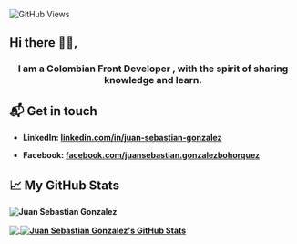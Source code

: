 ![GitHub Views](https://komarev.com/ghpvc/?username=JuanSebastianGB&color=2685BF)

##  Hi there 👋🏻,

### <section align = 'center'>I am a Colombian Front Developer , with the spirit of sharing knowledge and learn.</section>
<b>

##  📬 Get in touch

- LinkedIn: [linkedin.com/in/juan-sebastian-gonzalez](https://www.linkedin.com/in/juan-sebastian-gonzalez-27927a215/)

- Facebook: [facebook.com/juansebastian.gonzalezbohorquez](https://www.facebook.com/juansebastian.gonzalezbohorquez)

##  &#x1f4c8; My GitHub Stats

<p><img align="center" src="https://github-readme-streak-stats.herokuapp.com/?user=JuanSebastianGB&theme=dark" alt="Juan Sebastian Gonzalez" /></p>
<a href="https://github.com/JuanSebastianGB/JuanSebastianGB">

<img align="center" src="https://github-readme-stats.vercel.app/api/top-langs/?username=JuanSebastianGB&hide=java,html&title_color=ffffff&text_color=c9cacc&icon_color=2bbc8a&bg_color=1d1f21"/>

</a>

<a href="https://github.com/JuanSebastianGB/JuanSebastianGB">

<img align="center" src="https://github-readme-stats.vercel.app/api?username=JuanSebastianGB&show_icons=true&line_height=27&count_private=true&title_color=ffffff&text_color=c9cacc&icon_color=2bbc8a&bg_color=1d1f21" alt="Juan Sebastian Gonzalez's GitHub Stats" />

</a>
